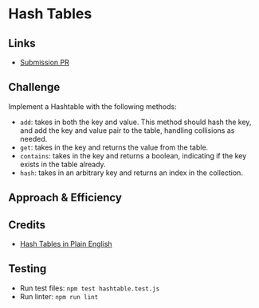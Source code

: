 # Hash Tables


## Links
- [Submission PR](https://github.com/madisonstehle/data-structures-and-algorithms/pull/50)


## Challenge
Implement a Hashtable with the following methods:

- `add`: takes in both the key and value. This method should hash the key, and add the key and value pair to the table, handling collisions as needed.
- `get`: takes in the key and returns the value from the table.
- `contains`: takes in the key and returns a boolean, indicating if the key exists in the table already.
- `hash`: takes in an arbitrary key and returns an index in the collection.


## Approach & Efficiency
<!-- What approach did you take? Why? What is the Big O space/time for this approach? -->


## Credits
- [Hash Tables in Plain English](https://medium.com/javascript-in-plain-english/algorithm-in-javascript-hash-table-7b0464d2b81b)


## Testing
 - Run test files: `npm test hashtable.test.js`
 - Run linter: `npm run lint`
